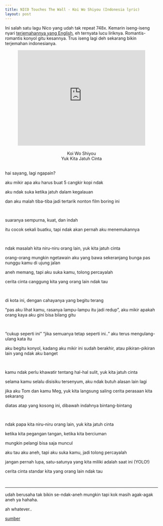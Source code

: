 ```yaml
---
title: NICO Touches The Wall - Koi Wo Shiyou (Indonesia lyric)
layout: post
---
```


Ini salah satu lagu Nico yang udah tak repeat 748x.
Kemarin iseng-iseng nyari [terjemahannya yang English](http://lyricstranslate.com/en/koi-wo-shiyou-%E6%81%8B%E3%82%92%E3%81%97%E3%82%88%E3%81%86-lets-fall-love.html), eh ternyata lucu liriknya. Romantis-romantis konyol gitu kesannya.
Trus iseng lagi deh sekarang bikin terjemahan indonesianya.
<br>
<center><iframe width="420" height="315" src="https://www.youtube.com/embed/2EsF54H0aps" frameborder="0" allowfullscreen></iframe></center>
<br>

<center>Koi Wo Shiyou</center>
<center>Yuk Kita Jatuh Cinta</center>
<br>

hai sayang, lagi ngapain?

aku mikir apa aku harus buat 5 cangkir kopi ndak

aku ndak suka ketika jatuh dalam kegalauan

dan aku malah tiba-tiba jadi tertarik nonton film boring ini

<br>

suaranya sempurna, kuat, dan indah

itu cocok sekali buatku, tapi ndak akan pernah aku menemukannya

<br>

ndak masalah kita niru-niru orang lain, yuk kita jatuh cinta

orang-orang mungkin ngetawain aku yang bawa sekeranjang bunga pas nunggu kamu di ujung jalan

aneh memang, tapi aku suka kamu, tolong percayalah

cerita cinta canggung kita yang orang lain ndak tau

<br>

di kota ini, dengan cahayanya yang begitu terang

“pas aku lihat kamu, rasanya lampu-lampu itu jadi redup”, aku mikir apakah orang kaya aku gini bisa bilang gitu

<br>

“cukup seperti ini” “jika semuanya tetap seperti ini..” aku terus mengulang-ulang kata itu

aku begitu konyol, kadang aku mikir ini sudah berakhir, atau pikiran-pikiran lain yang ndak aku banget

<br>

kamu ndak perlu khawatir tentang hal-hal sulit, yuk kita jatuh cinta

selama kamu selalu disisiku tersenyum, aku ndak butuh alasan lain lagi

jika aku Tom dan kamu Meg, yuk kita langsung saling cerita perasaan kita sekarang

diatas atap yang kosong ini, dibawah indahnya bintang-bintang

<br>

ndak papa kita niru-niru orang lain, yuk kita jatuh cinta

ketika kita pegangan tangan, ketika kita berciuman

mungkin pelangi bisa saja muncul

aku tau aku aneh, tapi aku suka kamu, jadi tolong percayalah

jangan pernah lupa, satu-satunya yang kita miliki adalah saat ini (YOLO!)

cerita cinta standar kita yang orang lain ndak tau

<br>

--------------

udah berusaha tak bikin se-ndak-aneh mungkin tapi kok masih agak-agak aneh ya hahaha. 

ah whatever..

[sumber](http://lyricstranslate.com/en/koi-wo-shiyou-%E6%81%8B%E3%82%92%E3%81%97%E3%82%88%E3%81%86-lets-fall-love.html)